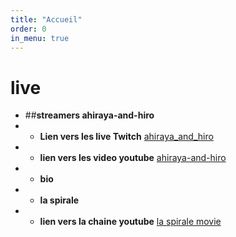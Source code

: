 ```yaml
---
title: "Accueil"
order: 0
in_menu: true
---
```

# live

 - ##**streamers ahiraya-and-hiro**
 -  *  **Lien vers les live Twitch** [ahiraya_and_hiro](https://www.twitch.tv/ahiraya_and_hiro) 
 - * **lien vers les video youtube** [ahiraya-and-hiro](https://www.youtube.com/channel/UCorW_8OXQIX0wb1s1ujVkWA) 
  - * **bio**
- * **la spirale** 
- * **lien vers la chaine youtube** [la spirale movie](https://www.youtube.com/@LaSpirale-Movie) 
<div class="slider-thumb"></div> 